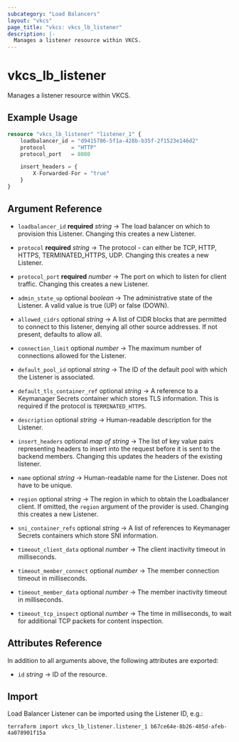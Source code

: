 ```yaml
---
subcategory: "Load Balancers"
layout: "vkcs"
page_title: "vkcs: vkcs_lb_listener"
description: |-
  Manages a listener resource within VKCS.
---
```


# vkcs_lb_listener

Manages a listener resource within VKCS.

## Example Usage
```terraform
resource "vkcs_lb_listener" "listener_1" {
	loadbalancer_id = "d9415786-5f1a-428b-b35f-2f1523e146d2"
	protocol        = "HTTP"
	protocol_port   = 8080

	insert_headers = {
		X-Forwarded-For = "true"
	}
}
```
## Argument Reference
- `loadbalancer_id` **required** *string* &rarr;  The load balancer on which to provision this Listener. Changing this creates a new Listener.

- `protocol` **required** *string* &rarr;  The protocol - can either be TCP, HTTP, HTTPS, TERMINATED_HTTPS, UDP. Changing this creates a new Listener.

- `protocol_port` **required** *number* &rarr;  The port on which to listen for client traffic. Changing this creates a new Listener.

- `admin_state_up` optional *boolean* &rarr;  The administrative state of the Listener. A valid value is true (UP) or false (DOWN).

- `allowed_cidrs` optional *string* &rarr;  A list of CIDR blocks that are permitted to connect to this listener, denying all other source addresses. If not present, defaults to allow all.

- `connection_limit` optional *number* &rarr;  The maximum number of connections allowed for the Listener.

- `default_pool_id` optional *string* &rarr;  The ID of the default pool with which the Listener is associated.

- `default_tls_container_ref` optional *string* &rarr;  A reference to a Keymanager Secrets container which stores TLS information. This is required if the protocol is `TERMINATED_HTTPS`.

- `description` optional *string* &rarr;  Human-readable description for the Listener.

- `insert_headers` optional *map of* *string* &rarr;  The list of key value pairs representing headers to insert into the request before it is sent to the backend members. Changing this updates the headers of the existing listener.

- `name` optional *string* &rarr;  Human-readable name for the Listener. Does not have to be unique.

- `region` optional *string* &rarr;  The region in which to obtain the Loadbalancer client. If omitted, the `region` argument of the provider is used. Changing this creates a new Listener.

- `sni_container_refs` optional *string* &rarr;  A list of references to Keymanager Secrets containers which store SNI information.

- `timeout_client_data` optional *number* &rarr;  The client inactivity timeout in milliseconds.

- `timeout_member_connect` optional *number* &rarr;  The member connection timeout in milliseconds.

- `timeout_member_data` optional *number* &rarr;  The member inactivity timeout in milliseconds.

- `timeout_tcp_inspect` optional *number* &rarr;  The time in milliseconds, to wait for additional TCP packets for content inspection.


## Attributes Reference
In addition to all arguments above, the following attributes are exported:
- `id` *string* &rarr;  ID of the resource.



## Import

Load Balancer Listener can be imported using the Listener ID, e.g.:

```shell
terraform import vkcs_lb_listener.listener_1 b67ce64e-8b26-405d-afeb-4a078901f15a
```
